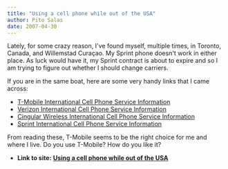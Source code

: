```yaml
---
title: "Using a cell phone while out of the USA"
author: Pito Salas
date: 2007-04-30
---
```




Lately, for some crazy reason, I've found myself, multiple times, in Toronto,
Canada, and Willemstad Curaçao. My Sprint phone doesn't work in either place.
As luck would have it, my Sprint contract is about to expire and so I am
trying to figure out whether I should change carriers.

If you are in the same boat, here are some very handy links that I came
across:

  * [T-Mobile International Cell Phone Service Information](<http://www.cellularabroad.com/tmobile_intl.html>)
  * [Verizon International Cell Phone Service Information](<http://www.cellularabroad.com/verizon_intl.html>)
  * [Cingular Wireless International Cell Phone Service Information](<http://www.cellularabroad.com/cingular_intl.html>)
  * [Sprint International Cell Phone Service Information](<http://www.cellularabroad.com/sprint_intl.html>)

From reading these, T-Mobile seems to be the right choice for me and where I
live. Do you use T-Mobile? How do you like it?


* **Link to site:** **[Using a cell phone while out of the USA](None)**
